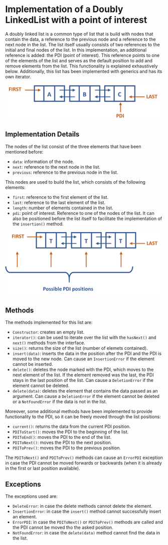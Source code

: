 # Implementation of a Doubly LinkedList with a point of interest
A doubly linked list is a common type of list that is build with nodes that contain the data, a reference to the previous node and a reference to the next node in the list.  The list itself usually consists of two references to the initial and final nodes of the list.  In this implementation, an additional reference is added: the PDI (point of interest).  This reference points to one of the elements of the list and serves as the default position to add and remove elements from the list.  This functionality is explained exhaustively below.  Additionally, this list has been implemented with generics and has its own iterator.

![LinkedList graph](https://github.com/mireiagasco/LinkedList-Java/blob/main/images/LinkedList.png)


## Implementation Details
The nodes of the list consist of the three elements that have been mentioned before:
* `data`: information of the node.
* `next`: reference to the next node in the list.
* `previous`: reference to the previous node in the list.

This nodes are used to build the list, which consists of the following elements:
* `first`: reference to the first element of the list.
* `last`: reference to the last element of the list.
* `length`: number of elements contained in the list.
* `pdi`: point of interest.  Reference to one of the nodes of the list.  It can also be positioned before the list itself to facilitate the implementation of the `insertion()` method.

![PDI graph](https://github.com/mireiagasco/LinkedList-Java/blob/main/images/LinkedListPDI.png)


## Methods
The methods implemented for this list are:
* `Constructor`: creates an empty list.
* `iterator()`: can be used to iterate over the list with the `hasNext()` and `next()` methods from the interface.
* `size()`: returns the size of the list (number of elemets contained).
* `insert(data)`: inserts the data in the position after the PDI and the PDI is moved to the new node.  Can cause an `InsertionError` if the element cannot be inserted.
* `delete()`: deletes the node marked with the PDI, which moves to the next element of the list.  If the element removed was the last, the PDI stays in the last position of the list. Can cause a `DeletionError` if the element cannot be deleted.
* `delete(data)`: deletes the element that contains the data passed as an argument.  Can cause a `DeletionError` if the element cannot be deleted or a `NotFoundError` if the data is not in the list.

Moreover, some additional methods have been implemented to provide functionality to the PDI, so it can be freely moved through the list positions:
* `current()`: returns the data from the current PDI position.
* `PDIToStart()`: moves the PDI to the beginning of the list.
* `PDIToEnd()`: moves the PDI to the end of the list.
* `PDIToNext()`: moves the PDI to the next position.
* `PDIToPrev()`: moves the PDI to the previous position.

The `PDIToNext()` and `PDIToPrev()` methods can cause an `ErrorPDI` exception in case the PDI cannot be moved forwards or backwards (when it is already in the first or last position available).

## Exceptions
The exceptions used are:
* `DeleteError`: in case the delete methods cannot delete the element.
* `InsertionError`: in case the `insert()` method cannot successfully insert an element.
* `ErrorPDI`: in case the `PDIToNext()` or `PDIToPrev()` methods are called and the PDI cannot be moved tho the asked position.
* `NotFoundError`: in case the `delete(data)` method cannot find the data in the list.
